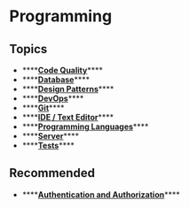 # Programming

## Topics

* \*\*\*\*[**Code Quality**](code-quality.md)\*\*\*\*
* \*\*\*\*[**Database**](database/)\*\*\*\*
* \*\*\*\*[**Design Patterns**](design-patterns.md)\*\*\*\*
* \*\*\*\*[**DevOps**](dev-ops/)\*\*\*\*
* \*\*\*\*[**Git**](git/)\*\*\*\*
* \*\*\*\*[**IDE / Text Editor**](ide_text-editor/)\*\*\*\*
* \*\*\*\*[**Programming Languages**](programming-languages/)\*\*\*\*
* \*\*\*\*[**Server**](server/)\*\*\*\*
* \*\*\*\*[**Tests**](../stream/tests/)\*\*\*\*

## Recommended

* \*\*\*\*[**Authentication and Authorization**](https://auth0.com/docs/authorization/authentication-and-authorization)\*\*\*\*

